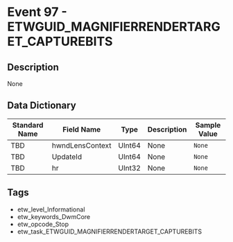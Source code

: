 # Event 97 - ETWGUID_MAGNIFIERRENDERTARGET_CAPTUREBITS

## Description
None

## Data Dictionary
|Standard Name|Field Name|Type|Description|Sample Value|
|---|---|---|---|---|
|TBD|hwndLensContext|UInt64|None|`None`|
|TBD|UpdateId|UInt64|None|`None`|
|TBD|hr|UInt32|None|`None`|

## Tags
* etw_level_Informational
* etw_keywords_DwmCore
* etw_opcode_Stop
* etw_task_ETWGUID_MAGNIFIERRENDERTARGET_CAPTUREBITS